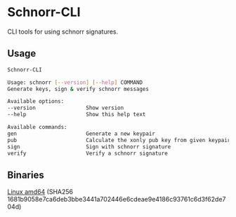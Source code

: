 # Schnorr-CLI

CLI tools for using schnorr signatures.

## Usage
```bash
Schnorr-CLI

Usage: schnorr [--version] [--help] COMMAND
Generate keys, sign & verify schnorr messages

Available options:
--version                Show version
--help                   Show this help text

Available commands:
gen                      Generate a new keypair
pub                      Calculate the xonly pub key from given keypair
sign                     Sign with schnorr signature
verify                   Verify a schnorr signature
```

## Binaries

[Linux amd64](https://drive.google.com/file/d/1tce4oNqHikBUpRoTnjPWXGjXpnvrdqZt)
(SHA256 1681b9058e7ca6deb3bbe3441a702446e6cdeae9e4186c93761c6d3f62de704d)